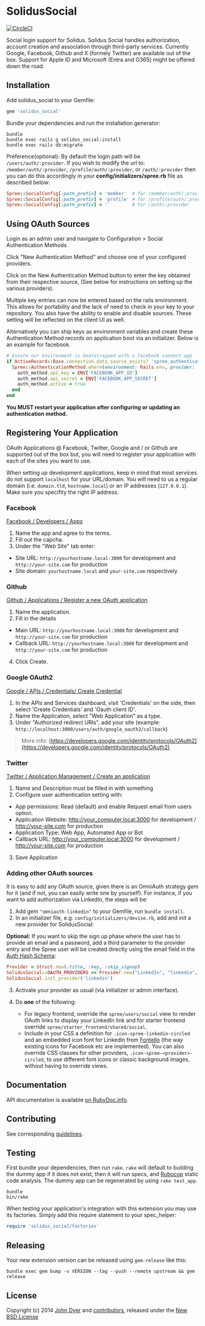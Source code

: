 SolidusSocial
=============

[![CircleCI](https://circleci.com/gh/solidusio-contrib/solidus_social.svg?style=svg)](https://circleci.com/gh/solidusio-contrib/solidus_social)

Social login support for Solidus. Solidus Social handles authorization, account
creation and association through third-party services.
Currently Google, Facebook, Github and X (formely Twitter) are available out of the box.
Support for Apple ID and Microsoft (Entra and O365) might be offered down the road. 

Installation
------------

Add solidus_social to your Gemfile:

```ruby
gem 'solidus_social'
```

Bundle your dependencies and run the installation generator:

```shell
bundle
bundle exec rails g solidus_social:install
bundle exec rails db:migrate
```

Preference(optional): By default the login path will be `/users/auth/:provider`. If you wish to modify the url to: 
`/member/auth/:provider`, `/profile/auth/:provider`, or `/auth/:provider` then you can do this accordingly in 
your **config/initializers/spree.rb** file as described below:

```ruby
Spree::SocialConfig[:path_prefix] = 'member'  # for /member/auth/:provider
Spree::SocialConfig[:path_prefix] = 'profile' # for /profile/auth/:provider
Spree::SocialConfig[:path_prefix] = ''        # for /auth/:provider
```

Using OAuth Sources
-------------------

Login as an admin user and navigate to Configuration > Social Authentication Methods

Click "New Authentication Method" and choose one of your configured providers.

Click on the New Authentication Method button to enter the key obtained from their respective source, (See below for instructions on setting up the various providers).

Multiple key entries can now be entered based on the rails environment. This allows for portability and the lack of need to check in your key to your repository. You also have the ability to enable and disable sources. These setting will be reflected on the client UI as well.

Alternatively you can ship keys as environment variables and create these Authentication Method records on application boot via an initializer. Below is an example for facebook.

```ruby
# Ensure our environment is bootstrapped with a facebook connect app
if ActiveRecord::Base.connection.data_source_exists? 'spree_authentication_methods'
  Spree::AuthenticationMethod.where(environment: Rails.env, provider: 'facebook').first_or_create do |auth_method|
    auth_method.api_key = ENV['FACEBOOK_APP_ID']
    auth_method.api_secret = ENV['FACEBOOK_APP_SECRET']
    auth_method.active = true
  end
end
```

**You MUST restart your application after configuring or updating an authentication method.**

Registering Your Application
----------------------------

OAuth Applications @ Facebook, Twitter, Google and / or Github are supported out of the
box but, you will need to register your application with each of the sites you
want to use.

When setting up development applications, keep in mind that most services do
not support `localhost` for your URL/domain. You will need to us a regular
domain (i.e.  `domain.tld`, `hostname.local`) or an IP addresses (`127.0.0.1`).
Make sure you specifity the right IP address.

### Facebook

[Facebook / Developers / Apps][2]

1. Name the app and agree to the terms.
2. Fill out the capcha.
3. Under the "Web Site" tab enter:
  - Site URL: `http://yourhostname.local:3000` for development and
    `http://your-site.com` for production
  - Site domain: `yourhostname.local` and `your-site.com` respectively

### Github

[Github / Applications / Register a new OAuth application][4]

1. Name the application.
2. Fill in the details
  - Main URL: `http://yourhostname.local:3000` for development and
    `http://your-site.com` for production
  - Callback URL: `http://yourhostname.local:3000` for development and
    `http://your-site.com` for production
4. Click Create.

### Google OAuth2
[Google / APIs / Credentials/ Create Credential](https://console.developers.google.com/)

1. In the APIs and Services dashboard, visit 'Credentials' on the side, then select 'Create Credentials' and 'Oauth client ID'.
2. Name the Application, select "Web Application" as a type.
3. Under "Authorized redirect URIs", add your site (example:
   `http://localhost:3000/users/auth/google_oauth2/callback`)

> More info: [https://developers.google.com/identity/protocols/OAuth2](https://developers.google.com/identity/protocols/OAuth2)

### Twitter
[Twitter / Application Management / Create an application](https://docs.x.com/resources/fundamentals/authentication/oauth-2-0/overview)

1. Name and Description must be filled in with something
2. Configure user authentication setting with:
 - App permissions: Read (default) and enable Request email from users option.
 - Application Website: http://your_computer.local:3000 for development / http://your-site.com for production
 - Application Type: Web App, Automated App or Bot
 - Callback URL: http://your_computer.local:3000 for development / http://your-site.com for production
3. Save Application

### Adding other OAuth sources

It is easy to add any OAuth source, given there is an OmniAuth strategy gem for it (and if not, you can easily write one by yourself). For instance, if you want to add authorization via LinkedIn, the steps will be:
1. Add gem `"omniauth-linkedin"` to your Gemfile, run `bundle install`.
2. In an initializer file, e.g. `config/initializers/devise.rb`, add and init a new provider for SolidusSocial:

**Optional:** If you want to skip the sign up phase where the user has to provide an email and a password, add a third parameter to the provider entry and the Spree user will be created directly using the email field in the [Auth Hash Schema](https://github.com/omniauth/omniauth/wiki/Auth-Hash-Schema):

```ruby
Provider = Struct.new(:title, :key, :skip_signup)
SolidusSocial::OAUTH_PROVIDERS << Provider.new("LinkedIn", "linkedin", true)
SolidusSocial.init_provider('linkedin')
```
3. Activate your provider as usual (via initializer or admin interface).
4. Do **one** of the following:

   - For legacy frontend, override the `spree/users/social` view to render OAuth links to display
     your LinkedIn link and for starter frontend override `spree/starter_frontend/shared/social`.
   - Include in your CSS a definition for `.icon-spree-linkedin-circled` and an
     embedded icon font for LinkedIn from [Fontello](12) (the way existing
     icons for Facebook etc are implemented). You can also override
     CSS classes for other providers, `.icon-spree-<provider>-circled`, to use
     different font icons or classic background images, without having to
     override views.

Documentation
-------------

API documentation is available [on RubyDoc.info][13].

Contributing
------------

See corresponding [guidelines][11].

Testing
-------

First bundle your dependencies, then run `rake`. `rake` will default to building the dummy app if it does not exist, then it will run specs, and [Rubocop](https://github.com/bbatsov/rubocop) static code analysis. The dummy app can be regenerated by using `rake test_app`.

```shell
bundle
bin/rake
```

When testing your application's integration with this extension you may use its factories.
Simply add this require statement to your spec_helper:

```ruby
require 'solidus_social/factories'
```

Releasing
---------

Your new extension version can be released using `gem-release` like this:

```shell
bundle exec gem bump -v VERSION --tag --push --remote upstream && gem release
```

License
-------

Copyright (c) 2014 [John Dyer][7] and [contributors][8], released under the [New BSD License][9]

[1]: https://github.com/spree/spree
[2]: https://developers.facebook.com/apps/?action=create
[3]: https://github.com/settings/applications/new
[4]: http://www.fsf.org/licensing/essays/free-sw.html
[5]: https://github.com/solidusio-contrib/solidus_social/issues
[6]: https://github.com/LBRapid
[7]: https://github.com/solidusio-contrib/solidus_social/graphs/contributors
[8]: https://github.com/solidusio-contrib/solidus_social/blob/master/LICENSE
[9]: https://github.com/solidusio-contrib/solidus_social/blob/master/CONTRIBUTING.md
[10]: https://github.com/intridea/omniauth/wiki/List-of-Strategies
[11]: https://github.com/intridea/omniauth/wiki/Strategy-Contribution-Guide
[12]: http://fontello.com/
[13]: http://www.rubydoc.info/github/solidusio-contrib/solidus_social/
